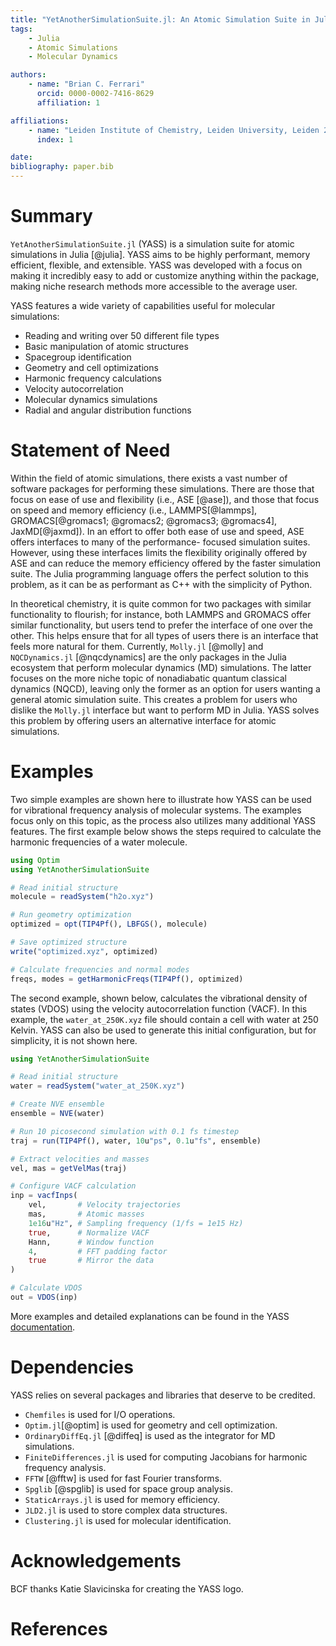 ```yaml
---
title: "YetAnotherSimulationSuite.jl: An Atomic Simulation Suite in Julia"
tags:
    - Julia
    - Atomic Simulations
    - Molecular Dynamics

authors:
    - name: "Brian C. Ferrari"
      orcid: 0000-0002-7416-8629
      affiliation: 1

affiliations:
    - name: "Leiden Institute of Chemistry, Leiden University, Leiden 2300 RA, The Netherlands"
      index: 1

date: 
bibliography: paper.bib
---
```


# Summary
`YetAnotherSimulationSuite.jl` (YASS) is a simulation suite
for atomic simulations in Julia [@julia]. YASS aims to be
highly performant, memory efficient, flexible, and extensible.
YASS was developed with a focus on making it incredibly easy
to add or customize anything within the package, making niche
research methods more accessible to the average user. 

YASS features a wide variety of capabilities useful for
molecular simulations:

- Reading and writing over 50 different file types
- Basic manipulation of atomic structures
- Spacegroup identification
- Geometry and cell optimizations
- Harmonic frequency calculations
- Velocity autocorrelation
- Molecular dynamics simulations
- Radial and angular distribution functions

# Statement of Need

Within the field of atomic simulations, there exists a vast
number of software packages for performing these simulations.
There are those that focus on ease of use and flexibility (i.e.,
ASE [@ase]), and those that focus on speed and memory efficiency
(i.e., LAMMPS[@lammps], GROMACS[@gromacs1; @gromacs2; @gromacs3;
@gromacs4], JaxMD[@jaxmd]). In an effort to offer both ease of use
and speed, ASE offers interfaces to many of the performance-
focused simulation suites. However, using these interfaces limits
the flexibility originally offered by ASE and can reduce the
memory efficiency offered by the faster simulation suite. The
Julia programming language offers the perfect solution to this
problem, as it can be as performant as C++ with the simplicity
of Python.
 
In theoretical chemistry, it is quite common for two packages with
similar functionality to flourish; for instance, both LAMMPS and
GROMACS offer similar functionality, but users tend to prefer the
interface of one over the other. This helps ensure that for all
types of users there is an interface that feels more natural for
them. Currently, `Molly.jl` [@molly] and `NQCDynamics.jl`
[@nqcdynamics] are the only packages in the Julia ecosystem that
perform molecular dynamics (MD) simulations. The latter focuses
on the more niche topic of nonadiabatic quantum classical dynamics
(NQCD), leaving only the former as an option for users wanting a
general atomic simulation suite. This creates a problem for users
who dislike the `Molly.jl` interface but want to perform MD in
Julia. YASS solves this problem by offering users an alternative
interface for atomic simulations.

# Examples

Two simple examples are shown here to illustrate how YASS can
be used for vibrational frequency analysis of molecular systems.
The examples focus only on this topic, as the process also
utilizes many additional YASS features. The first example below
shows the steps required to calculate the harmonic frequencies of
a water molecule.

```julia
using Optim
using YetAnotherSimulationSuite

# Read initial structure
molecule = readSystem("h2o.xyz")

# Run geometry optimization
optimized = opt(TIP4Pf(), LBFGS(), molecule)

# Save optimized structure
write("optimized.xyz", optimized)

# Calculate frequencies and normal modes
freqs, modes = getHarmonicFreqs(TIP4Pf(), optimized)
```

The second example, shown below, calculates the vibrational
density of states (VDOS) using the velocity autocorrelation
function (VACF). In this example, the `water_at_250K.xyz` file
should contain a cell with water at 250 Kelvin. YASS can also be
used to generate this initial configuration, but for simplicity,
it is not shown here. 

```julia
using YetAnotherSimulationSuite

# Read initial structure
water = readSystem("water_at_250K.xyz")

# Create NVE ensemble
ensemble = NVE(water)

# Run 10 picosecond simulation with 0.1 fs timestep
traj = run(TIP4Pf(), water, 10u"ps", 0.1u"fs", ensemble)

# Extract velocities and masses
vel, mas = getVelMas(traj)

# Configure VACF calculation
inp = vacfInps(
    vel,       # Velocity trajectories
    mas,       # Atomic masses
    1e16u"Hz", # Sampling frequency (1/fs = 1e15 Hz)
    true,      # Normalize VACF
    Hann,      # Window function
    4,         # FFT padding factor
    true       # Mirror the data
)

# Calculate VDOS
out = VDOS(inp)
```

More examples and detailed explanations can be found in the YASS
[documentation](https://cavenfish.github.io/YetAnotherSimulationSuite.jl/dev/).

# Dependencies

YASS relies on several packages and libraries that deserve to be
credited.

- `Chemfiles` is used for I/O operations.
- `Optim.jl`[@optim] is used for geometry and cell optimization.
- `OrdinaryDiffEq.jl` [@diffeq] is used as the integrator for MD simulations.
- `FiniteDifferences.jl` is used for computing Jacobians for harmonic frequency analysis.
- `FFTW` [@fftw] is used for fast Fourier transforms.
- `Spglib` [@spglib] is used for space group analysis.
- `StaticArrays.jl` is used for memory efficiency.
- `JLD2.jl` is used to store complex data structures.
- `Clustering.jl` is used for molecular identification.

# Acknowledgements

BCF thanks Katie Slavicinska for creating the YASS logo. 

# References